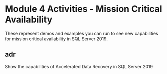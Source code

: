 # Module 4 Activities - Mission Critical Availability

These represent demos and examples you can run to see new capabilities for mission critical availability in SQL Server 2019.

## adr

Show the capabilities of Accelerated Data Recovery in SQL Server 2019
